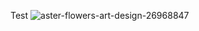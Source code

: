 Test
![aster-flowers-art-design-26968847](https://user-images.githubusercontent.com/108358278/176353630-624b37f8-9572-4b60-98a3-e43fe790cd13.jpg)
